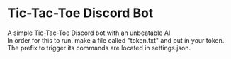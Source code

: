 # Tic-Tac-Toe Discord Bot
A simple Tic-Tac-Toe Discord bot with an unbeatable AI.\
In order for this to run, make a file called "token.txt" and put in your token.\
The prefix to trigger its commands are located in settings.json.
